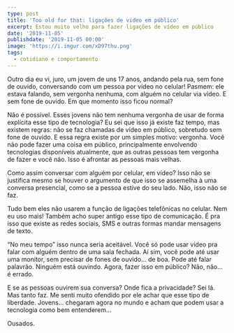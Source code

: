 ```yaml
---
type: post
title: 'Too old for that: ligações de video em público'
excerpt: Estou muito velho para fazer ligações de vídeo em público
date: '2019-11-05'
publishdate: '2019-11-05 00:00'
image: 'https://i.imgur.com/xD97thu.png'
tags:
  - cotidiano e comportamento
---
```

Outro dia eu vi, juro, um jovem de uns 17 anos, andando pela rua, sem fone de ouvido, conversando com um pessoa por vídeo no celular! Pasmem: ele estava falando, sem vergonha nenhuma, com alguém no celular via vídeo. E sem fone de ouvido. Em que momento isso ficou normal?

Não é possível. Esses jovens não tem nenhuma vergonha de usar de forma explícita esse tipo de tecnologia? Eu sei que isso já existe faz tempo, mas existem regras: não se faz chamadas de vídeo em público, sobretudo sem fone de ouvido. E essa regra existe por um simples motivo: vergonha. Você não pode fazer uma coisa em público, principalmente envolvendo tecnologias disponíveis atualmente, que as outras pessoas tem vergonha de fazer e você não. Isso é afrontar as pessoas mais velhas.

Como assim conversar com alguém por celular, em vídeo? Isso não se justifica mesmo se houver o argumento de que isso se assemelha à uma conversa presencial, como se a pessoa estive do seu lado. Não, isso não se faz.

Tudo bem eles não usarem a função de ligações telefônicas no celular. Nem eu uso mais! Também acho super antigo esse tipo de comunicação. É pra isso que existe as redes sociais, SMS e outras formas mandar mensagens de texto. 

“No meu tempo” isso nunca seria aceitável. Você só pode usar vídeo pra falar com alguém dentro de uma sala fechada. Aí sim, você pode até usar uma monitor, sem precisar de fones de ouvido... de boa. Pode até falar palavrão. Ninguém está ouvindo. Agora, fazer isso em público? Não, não... é errado.

E se as pessoas ouvirem sua conversa? Onde fica a privacidade? Sei lá. Mas tanto faz. Me senti muito ofendido por ele achar que esse tipo de liberdade. Jovens... chegaram agora no mundo e acham que podem usar a tecnologia como bem entenderem...

Ousados.
